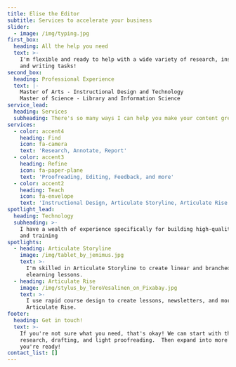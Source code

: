 ```yaml
---
title: Elise the Editor
subtitle: Services to accelerate your business
slider:
  - image: /img/typing.jpg
first_box:
  heading: All the help you need
  text: >-
    I'm flexible and ready to help with a wide variety of research, instruction,
    and writing tasks!
second_box:
  heading: Professional Experience
  text: |-
    Master of Arts - Instructional Design and Technology
    Master of Science - Library and Information Science
service_lead:
  heading: Services
  subheading: There's so many ways I can help you make your content great!
services:
  - color: accent4
    heading: Find
    icon: fa-camera
    text: 'Research, Annotate, Report'
  - color: accent3
    heading: Refine
    icon: fa-paper-plane
    text: 'Proofreading, Editing, Feedback, and more'
  - color: accent2
    heading: Teach
    icon: fa-envelope
    text: 'Instructional Design, Articulate Storyline, Articulate Rise'
spotlight_lead:
  heading: Technology
  subheading: >-
    I have a wealth of experience specifically for building high-quality content
    and training
spotlights:
  - heading: Articulate Storyline
    image: /img/tablet_by_jemimus.jpg
    text: >-
      I'm skilled in Articulate Storyline to create linear and branched
      elearning lessons.
  - heading: Articulate Rise
    image: /img/stylus_by_TeroVesalinen_on_Pixabay.jpg
    text: >-
      I use rapid course design to create lessons, newsletters, and more using
      Articulate Rise.
footer:
  heading: Get in touch!
  text: >-
    If you're not sure what you need, that's okay! We can start with the basics:
    research, drafting, and light proofreading.  Then expand into more when
    you're ready!
contact_list: []
---
```


